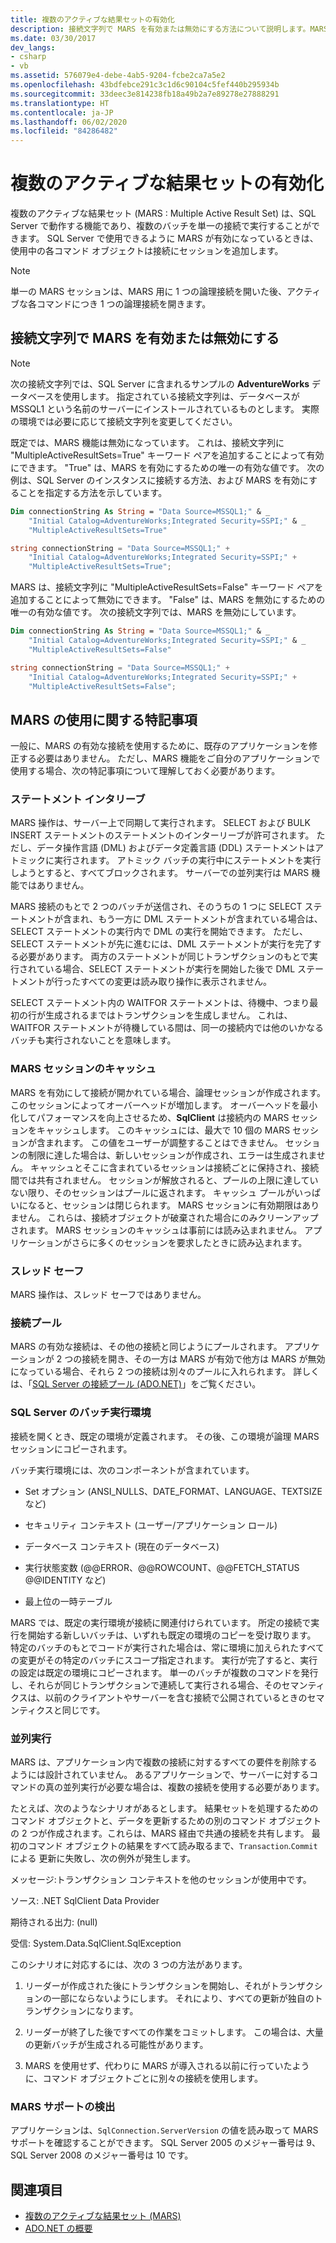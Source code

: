 ```yaml
---
title: 複数のアクティブな結果セットの有効化
description: 接続文字列で MARS を有効または無効にする方法について説明します。MARS は、SQL Server で動作し、複数のバッチを ADO.NET の単一の接続で実行できます。
ms.date: 03/30/2017
dev_langs:
- csharp
- vb
ms.assetid: 576079e4-debe-4ab5-9204-fcbe2ca7a5e2
ms.openlocfilehash: 43bdfebce291c3c1d6c90104c5fef440b295934b
ms.sourcegitcommit: 33deec3e814238fb18a49b2a7e89278e27888291
ms.translationtype: HT
ms.contentlocale: ja-JP
ms.lasthandoff: 06/02/2020
ms.locfileid: "84286482"
---
```

# <a name="enabling-multiple-active-result-sets"></a>複数のアクティブな結果セットの有効化
複数のアクティブな結果セット (MARS : Multiple Active Result Set) は、SQL Server で動作する機能であり、複数のバッチを単一の接続で実行することができます。 SQL Server で使用できるように MARS が有効になっているときは、使用中の各コマンド オブジェクトは接続にセッションを追加します。  
  
> [!NOTE]
> 単一の MARS セッションは、MARS 用に 1 つの論理接続を開いた後、アクティブな各コマンドにつき 1 つの論理接続を開きます。  
  
## <a name="enabling-and-disabling-mars-in-the-connection-string"></a>接続文字列で MARS を有効または無効にする  
  
> [!NOTE]
> 次の接続文字列では、SQL Server に含まれるサンプルの **AdventureWorks** データベースを使用します。 指定されている接続文字列は、データベースが MSSQL1 という名前のサーバーにインストールされているものとします。 実際の環境では必要に応じて接続文字列を変更してください。  
  
 既定では、MARS 機能は無効になっています。 これは、接続文字列に "MultipleActiveResultSets=True" キーワード ペアを追加することによって有効にできます。 "True" は、MARS を有効にするための唯一の有効な値です。 次の例は、SQL Server のインスタンスに接続する方法、および MARS を有効にすることを指定する方法を示しています。  
  
```vb  
Dim connectionString As String = "Data Source=MSSQL1;" & _  
    "Initial Catalog=AdventureWorks;Integrated Security=SSPI;" & _  
    "MultipleActiveResultSets=True"  
```  
  
```csharp  
string connectionString = "Data Source=MSSQL1;" +
    "Initial Catalog=AdventureWorks;Integrated Security=SSPI;" +  
    "MultipleActiveResultSets=True";  
```  
  
 MARS は、接続文字列に "MultipleActiveResultSets=False" キーワード ペアを追加することによって無効にできます。 "False" は、MARS を無効にするための唯一の有効な値です。 次の接続文字列では、MARS を無効にしています。  
  
```vb  
Dim connectionString As String = "Data Source=MSSQL1;" & _  
    "Initial Catalog=AdventureWorks;Integrated Security=SSPI;" & _  
    "MultipleActiveResultSets=False"  
```  
  
```csharp  
string connectionString = "Data Source=MSSQL1;" +
    "Initial Catalog=AdventureWorks;Integrated Security=SSPI;" +  
    "MultipleActiveResultSets=False";  
```  
  
## <a name="special-considerations-when-using-mars"></a>MARS の使用に関する特記事項  
 一般に、MARS の有効な接続を使用するために、既存のアプリケーションを修正する必要はありません。 ただし、MARS 機能をご自分のアプリケーションで使用する場合、次の特記事項について理解しておく必要があります。  
  
### <a name="statement-interleaving"></a>ステートメント インタリーブ  
 MARS 操作は、サーバー上で同期して実行されます。 SELECT および BULK INSERT ステートメントのステートメントのインターリーブが許可されます。 ただし、データ操作言語 (DML) およびデータ定義言語 (DDL) ステートメントはアトミックに実行されます。 アトミック バッチの実行中にステートメントを実行しようとすると、すべてブロックされます。 サーバーでの並列実行は MARS 機能ではありません。  
  
 MARS 接続のもとで 2 つのバッチが送信され、そのうちの 1 つに SELECT ステートメントが含まれ、もう一方に DML ステートメントが含まれている場合は、SELECT ステートメントの実行内で DML の実行を開始できます。 ただし、SELECT ステートメントが先に進むには、DML ステートメントが実行を完了する必要があります。 両方のステートメントが同じトランザクションのもとで実行されている場合、SELECT ステートメントが実行を開始した後で DML ステートメントが行ったすべての変更は読み取り操作に表示されません。  
  
 SELECT ステートメント内の WAITFOR ステートメントは、待機中、つまり最初の行が生成されるまではトランザクションを生成しません。 これは、WAITFOR ステートメントが待機している間は、同一の接続内では他のいかなるバッチも実行されないことを意味します。  
  
### <a name="mars-session-cache"></a>MARS セッションのキャッシュ  
 MARS を有効にして接続が開かれている場合、論理セッションが作成されます。このセッションによってオーバーヘッドが増加します。 オーバーヘッドを最小化してパフォーマンスを向上させるため、**SqlClient** は接続内の MARS セッションをキャッシュします。 このキャッシュには、最大で 10 個の MARS セッションが含まれます。 この値をユーザーが調整することはできません。 セッションの制限に達した場合は、新しいセッションが作成され、エラーは生成されません。 キャッシュとそこに含まれているセッションは接続ごとに保持され、接続間では共有されません。 セッションが解放されると、プールの上限に達していない限り、そのセッションはプールに返されます。 キャッシュ プールがいっぱいになると、セッションは閉じられます。 MARS セッションに有効期限はありません。 これらは、接続オブジェクトが破棄された場合にのみクリーンアップされます。 MARS セッションのキャッシュは事前には読み込まれません。 アプリケーションがさらに多くのセッションを要求したときに読み込まれます。  
  
### <a name="thread-safety"></a>スレッド セーフ  
 MARS 操作は、スレッド セーフではありません。  
  
### <a name="connection-pooling"></a>接続プール  
 MARS の有効な接続は、その他の接続と同じようにプールされます。 アプリケーションが 2 つの接続を開き、その一方は MARS が有効で他方は MARS が無効になっている場合、それら 2 つの接続は別々のプールに入れられます。 詳しくは、「[SQL Server の接続プール (ADO.NET)](../sql-server-connection-pooling.md)」をご覧ください。  
  
### <a name="sql-server-batch-execution-environment"></a>SQL Server のバッチ実行環境  
 接続を開くとき、既定の環境が定義されます。 その後、この環境が論理 MARS セッションにコピーされます。  
  
 バッチ実行環境には、次のコンポーネントが含まれています。  
  
- Set オプション (ANSI_NULLS、DATE_FORMAT、LANGUAGE、TEXTSIZE など)  
  
- セキュリティ コンテキスト (ユーザー/アプリケーション ロール)  
  
- データベース コンテキスト (現在のデータベース)  
  
- 実行状態変数 (@@ERROR、@@ROWCOUNT、@@FETCH_STATUS @@IDENTITY など)  
  
- 最上位の一時テーブル  
  
 MARS では、既定の実行環境が接続に関連付けられています。 所定の接続で実行を開始する新しいバッチは、いずれも既定の環境のコピーを受け取ります。 特定のバッチのもとでコードが実行された場合は、常に環境に加えられたすべての変更がその特定のバッチにスコープ指定されます。 実行が完了すると、実行の設定は既定の環境にコピーされます。 単一のバッチが複数のコマンドを発行し、それらが同じトランザクションで連続して実行される場合、そのセマンティクスは、以前のクライアントやサーバーを含む接続で公開されているときのセマンティクスと同じです。  
  
### <a name="parallel-execution"></a>並列実行  
 MARS は、アプリケーション内で複数の接続に対するすべての要件を削除するようには設計されていません。 あるアプリケーションで、サーバーに対するコマンドの真の並列実行が必要な場合は、複数の接続を使用する必要があります。  
  
 たとえば、次のようなシナリオがあるとします。 結果セットを処理するためのコマンド オブジェクトと、データを更新するための別のコマンド オブジェクトの 2 つが作成されます。これらは、MARS 経由で共通の接続を共有します。 最初のコマンド オブジェクトの結果をすべて読み取るまで、`Transaction`.`Commit` による 更新に失敗し、次の例外が発生します。  
  
 メッセージ:トランザクション コンテキストを他のセッションが使用中です。  
  
 ソース: .NET SqlClient Data Provider  
  
 期待される出力: (null)  
  
 受信: System.Data.SqlClient.SqlException  
  
 このシナリオに対応するには、次の 3 つの方法があります。  
  
1. リーダーが作成された後にトランザクションを開始し、それがトランザクションの一部にならないようにします。 それにより、すべての更新が独自のトランザクションになります。  
  
2. リーダーが終了した後ですべての作業をコミットします。 この場合は、大量の更新バッチが生成される可能性があります。  
  
3. MARS を使用せず、代わりに MARS が導入される以前に行っていたように、コマンド オブジェクトごとに別々の接続を使用します。  
  
### <a name="detecting-mars-support"></a>MARS サポートの検出  
 アプリケーションは、`SqlConnection.ServerVersion` の値を読み取って MARS サポートを確認することができます。 SQL Server 2005 のメジャー番号は 9、SQL Server 2008 のメジャー番号は 10 です。  
  
## <a name="see-also"></a>関連項目

- [複数のアクティブな結果セット (MARS)](multiple-active-result-sets-mars.md)
- [ADO.NET の概要](../ado-net-overview.md)
